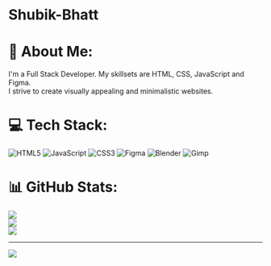 # Shubik-Bhatt
# 💫 About Me:
I'm a Full Stack Developer. My skillsets are HTML, CSS, JavaScript and Figma.<br>I strive to create visually appealing and minimalistic websites.<br>


# 💻 Tech Stack:
![HTML5](https://img.shields.io/badge/html5-%23E34F26.svg?style=for-the-badge&logo=html5&logoColor=white) ![JavaScript](https://img.shields.io/badge/javascript-%23323330.svg?style=for-the-badge&logo=javascript&logoColor=%23F7DF1E) ![CSS3](https://img.shields.io/badge/css3-%231572B6.svg?style=for-the-badge&logo=css3&logoColor=white) ![Figma](https://img.shields.io/badge/figma-%23F24E1E.svg?style=for-the-badge&logo=figma&logoColor=white) ![Blender](https://img.shields.io/badge/blender-%23F5792A.svg?style=for-the-badge&logo=blender&logoColor=white) ![Gimp](https://img.shields.io/badge/Gimp-657D8B?style=for-the-badge&logo=gimp&logoColor=FFFFFF)
# 📊 GitHub Stats:
![](https://github-readme-stats.vercel.app/api?username=shubikB&theme=transparent&hide_border=true&include_all_commits=false&count_private=false)<br/>
![](https://github-readme-streak-stats.herokuapp.com/?user=shubikB&theme=transparent&hide_border=true)<br/>
![](https://github-readme-stats.vercel.app/api/top-langs/?username=shubikB&theme=transparent&hide_border=true&include_all_commits=false&count_private=false&layout=compact)

---
[![](https://visitcount.itsvg.in/api?id=shubikB&icon=0&color=1)](https://visitcount.itsvg.in)

<!-- Proudly created with GPRM ( https://gprm.itsvg.in ) -->
